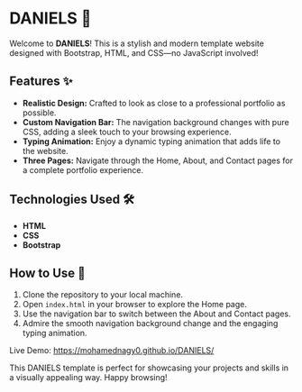 # DANIELS 🎨

Welcome to **DANIELS**! This is a stylish and modern template website designed with Bootstrap, HTML, and CSS—no JavaScript involved!

## Features ✨

- **Realistic Design:** Crafted to look as close to a professional portfolio as possible.
- **Custom Navigation Bar:** The navigation background changes with pure CSS, adding a sleek touch to your browsing experience.
- **Typing Animation:** Enjoy a dynamic typing animation that adds life to the website.
- **Three Pages:** Navigate through the Home, About, and Contact pages for a complete portfolio experience.

## Technologies Used 🛠️

- **HTML**
- **CSS**
- **Bootstrap**

## How to Use 🚀

1. Clone the repository to your local machine.
2. Open `index.html` in your browser to explore the Home page.
3. Use the navigation bar to switch between the About and Contact pages.
4. Admire the smooth navigation background change and the engaging typing animation.

Live Demo: https://mohamednagy0.github.io/DANIELS/

This DANIELS template is perfect for showcasing your projects and skills in a visually appealing way. Happy browsing!
